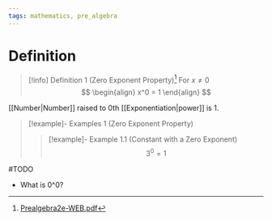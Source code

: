 ```yaml
---
tags: mathematics, pre_algebra
---
```


# Definition

> [!info] Definition 1 (Zero Exponent Property)[^1]
> For $x \neq 0$
> $$
> \begin{align}
> x^0 = 1
> \end{align}
> $$

[[Number|Number]] raised to $0$th [[Exponentiation|power]] is $1$.

> [!example]- Examples 1 (Zero Exponent Property)
> > [!example]- Example 1.1 (Constant with a Zero Exponent)
> > $$3^0 = 1$$

#TODO
- What is 0^0?

[^1]: [Prealgebra2e-WEB.pdf](zotero://open-pdf/library/items/W4QW2QZI?page=907)